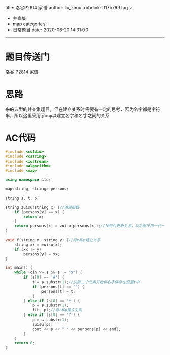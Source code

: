 title: 洛谷P2814 家谱
author: liu_zhou
abbrlink: ff17b799
tags:
  - 并查集
  - map
categories:
  - 日常题目
date: 2020-06-20 14:31:00
---
# 题目传送门
[洛谷 P2814 家谱](https://www.luogu.com.cn/problem/P2814)
# 思路
~~水的~~典型的并查集题目，但在建立关系时需要有一定的思考，因为名字都是字符串，所以这里采用了`map`以建立名字和名字之间的关系
# AC代码
```cpp
#include <cstdio>
#include <cstring>
#include <iostream>
#include <algorithm>
#include <map>

using namespace std;

map<string, string> persons;

string s, t, p;

string zuisu(string x) {//溯源函数
    if (persons[x] == x) {
        return x;
    }
    return persons[x] = zuisu(persons[x]);//找到后更新关系，以后就不用一代一代的查找了
}

void f(string x, string y) {//将x和y建立关系
    string xx = zuisu(x);
    if (xx != y)
        persons[y] = xx;
}

int main() {
    while (cin >> s && s != "$") {
        if (s[0] == '#') {
            t = s.substr(1);//从第二个元素开始将名字保存在变量t中
            if (persons[t] == "") {
                persons[t] = t;
            }
        } else if (s[0] == '+') {
            p = s.substr(1);
            f(t, p);//将t和p建立关系
        } else if (s[0] == '?') {
            p = s.substr(1);
            zuisu(p);
            cout << p << " " << persons[p] << endl;
        }
    }
    return 0;
}
```
